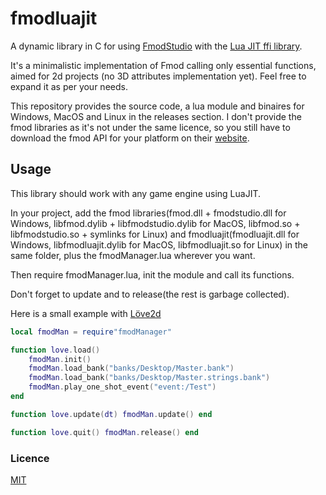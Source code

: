 # fmodluajit
A dynamic library in C for using [FmodStudio](https://www.fmod.com/resources/documentation-api?version=2.02&page=welcome.html) with the [Lua JIT ffi library](https://luajit.org/ext_ffi.html).

It's a minimalistic implementation of Fmod calling only essential functions, aimed for 2d projects (no 3D attributes implementation yet). Feel free to expand it as per your needs.

This repository provides the source code, a lua module and binaires for Windows, MacOS and Linux in the releases section.
I don't provide the fmod libraries as it's not under the same licence, so you still have to download the fmod API for your platform on their [website](https://www.fmod.com/download). 

## Usage
This library should work with any game engine using LuaJIT.

In your project, add the fmod libraries(fmod.dll + fmodstudio.dll for Windows, libfmod.dylib + libfmodstudio.dylib for MacOS, libfmod.so + libfmodstudio.so + symlinks for Linux) and fmodluajit(fmodluajit.dll for Windows, libfmodluajit.dylib for MacOS, libfmodluajit.so for Linux) in the same folder, plus the fmodManager.lua wherever you want.

Then require fmodManager.lua, init the module and call its functions.

Don't forget to update and to release(the rest is garbage collected).

Here is a small example with [Löve2d](https://love2d.org/wiki/Main_Page)

```lua
local fmodMan = require"fmodManager"

function love.load()
	fmodMan.init()
	fmodMan.load_bank("banks/Desktop/Master.bank")
	fmodMan.load_bank("banks/Desktop/Master.strings.bank")
	fmodMan.play_one_shot_event("event:/Test")
end

function love.update(dt) fmodMan.update() end

function love.quit() fmodMan.release() end
```

### Licence

[MIT](https://mit-license.org/)
